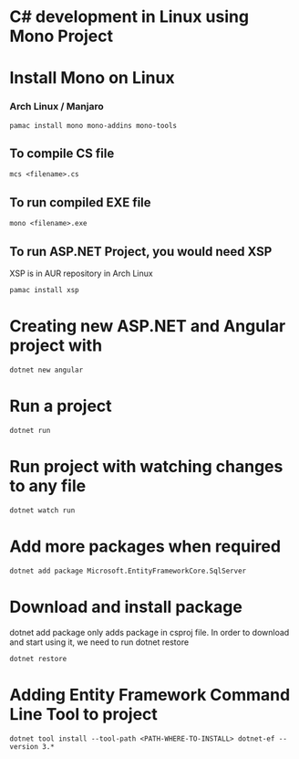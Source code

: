 # C# development in Linux using Mono Project

# Install Mono on Linux
### Arch Linux / Manjaro
```
pamac install mono mono-addins mono-tools
```

## To compile CS file
```
mcs <filename>.cs
```

## To run compiled EXE file
```
mono <filename>.exe
```

## To run ASP.NET Project, you would need XSP
XSP is in AUR repository in Arch Linux

```
pamac install xsp
```

# Creating new ASP.NET and Angular project with 
```
dotnet new angular

```

# Run a project
```
dotnet run
```

# Run project with watching changes to any file
```
dotnet watch run
```

# Add more packages when required
```
dotnet add package Microsoft.EntityFrameworkCore.SqlServer
```

# Download and install package
dotnet add package only adds package in csproj file. In order to download and start using it, we need to run dotnet restore
```
dotnet restore
```

# Adding Entity Framework Command Line Tool to project
```
dotnet tool install --tool-path <PATH-WHERE-TO-INSTALL> dotnet-ef --version 3.*
```